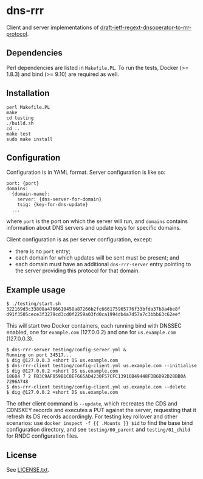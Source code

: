 # dns-rrr

Client and server implementations of [draft-ietf-regext-dnsoperator-to-rrr-protocol](https://tools.ietf.org/html/draft-ietf-regext-dnsoperator-to-rrr-protocol).

## Dependencies

Perl dependencies are listed in `Makefile.PL`.  To run the tests,
Docker (>= 1.8.3) and bind (>= 9.10) are required as well.

## Installation

    perl Makefile.PL
    make
    cd testing
    ./build.sh
    cd ..
    make test
    sudo make install

## Configuration

Configuration is in YAML format.  Server configuration is like so:

    port: {port}
    domains:
      {domain-name}:
        server: {dns-server-for-domain}
        tsig: {key-for-dns-update}
      ...

where `port` is the port on which the server will run, and `domains`
contains information about DNS servers and update keys for specific
domains.

Client configuration is as per server configuration, except:

  * there is no `port` entry;
  * each domain for which updates will be sent must be present; and
  * each domain must have an additional `dns-rrr-server` entry
    pointing to the server providing this protocol for that domain.

## Example usage

    $ ./testing/start.sh
    322169d3c33808a4766610458a87266b2fc666175965776f33bfda37b8a4be8f
    d91f3505cece3f3279cd3cd0f2259a03fd0ca1994db4a7d57a7c3bbb63c62eef

This will start two Docker containers, each running bind with DNSSEC
enabled, one for `example.com` (127.0.0.2) and one for
`us.example.com` (127.0.0.3).

    $ dns-rrr-server testing/config-server.yml &
    Running on port 34517...
    $ dig @127.0.0.3 +short DS us.example.com
    $ dns-rrr-client testing/config-client.yml us.example.com --initialise
    $ dig @127.0.0.2 +short DS us.example.com
    18684 7 2 FB3C9AF859B1C8EF665AD4230F57CFC13916B49448FDB6D92D28BB0A 7296A748
    $ dns-rrr-client testing/config-client.yml us.example.com --delete
    $ dig @127.0.0.2 +short DS us.example.com

The other client command is `--update`, which recreates the CDS and
CDNSKEY records and executes a PUT against the server, requesting that
it refresh its DS records accordingly.  For testing key rollover and
other scenarios: use `docker inspect -f {{ .Mounts }} $id` to find the
base bind configuration directory, and see `testing/00_parent` and
`testing/01_child` for RNDC configuration files.

## License

See [LICENSE.txt](LICENSE.txt).
